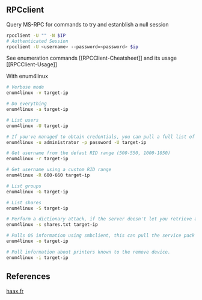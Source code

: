 
## RPCclient
Query MS-RPC for commands to try and estanblish a null session
```bash
rpcclient -U "" -N $IP
# Authenticated Session
rpcclient -U <username> --password=<password> $ip
```
See enumeration commands [[RPCClient-Cheatsheet]] and its usage [[RPCClient-Usage]]

With enum4linux
```bash
# Verbose mode
enum4linux -v target-ip

# Do everything
enum4linux -a target-ip

# List users
enum4linux -U target-ip

# If you've managed to obtain credentials, you can pull a full list of users regardless of the RestrictAnonymous option
enum4linux -u administrator -p password -U target-ip

# Get username from the defaut RID range (500-550, 1000-1050)
enum4linux -r target-ip

# Get username using a custom RID range
enum4linux -R 600-660 target-ip

# List groups
enum4linux -G target-ip

# List shares
enum4linux -S target-ip

# Perform a dictionary attack, if the server doesn't let you retrieve a share list 
enum4linux -s shares.txt target-ip

# Pulls OS information using smbclient, this can pull the service pack version on some versions of Windows
enum4linux -o target-ip

# Pull information about printers known to the remove device.
enum4linux -i target-ip
```

## References

[haax.fr](https://cheatsheet.haax.fr/network/services-enumeration/135_rpc/)